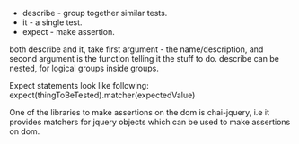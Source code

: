 

* describe - group together similar tests.
* it - a single test.
* expect - make assertion.

both describe and it, take first argument - the name/description, and second argument is the function telling it the stuff to do.
describe can be nested, for logical groups inside groups.

Expect statements look like following:
expect(thingToBeTested).matcher(expectedValue)


One of the libraries to make assertions on the dom is chai-jquery, i.e it provides matchers for jquery objects which can be used to make assertions on dom.

